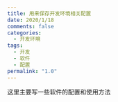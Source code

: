 ```yaml
---
title: 用来保存开发环境相关配置
date: 2020/1/18
comments: false
categories:
  - 开发环境
tags:
  - 开发
  - 软件
  - 配置
permalink: "1.0"
---
```


这里主要写一些软件的配置和使用方法
